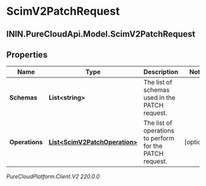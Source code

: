 # ScimV2PatchRequest

## ININ.PureCloudApi.Model.ScimV2PatchRequest

## Properties

|Name | Type | Description | Notes|
|------------ | ------------- | ------------- | -------------|
| **Schemas** | **List&lt;string&gt;** | The list of schemas used in the PATCH request. | |
| **Operations** | [**List&lt;ScimV2PatchOperation&gt;**](ScimV2PatchOperation) | The list of operations to perform for the PATCH request. | [optional] |



_PureCloudPlatform.Client.V2 220.0.0_
